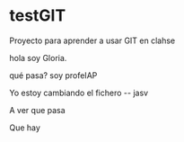 # testGIT
Proyecto para aprender a usar GIT en clahse

hola soy Gloria.

qué pasa? soy profeIAP

Yo estoy cambiando el fichero -- jasv

A ver que pasa

Que hay
